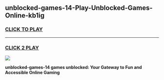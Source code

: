 
## unblocked-games-14-Play-Unblocked-Games-Online-kb1ig
<h3>
<a href="https://premium76.site?title=unblocked-games-14&ref=25A">CLICK TO PLAY</a></h3>
<hr>

<h3>
<a href="https://premium76.site?title=unblocked-games-14&ref=25A">CLICK 2 PLAY</a>
  
</h3>

<a href="https://premium76.site?title=unblocked-games-14&ref=25A"><img src="https://clearcache.store/games.png"></a>


**unblocked-games-14 games unblocked: Your Gateway to Fun and Accessible Online Gaming**
